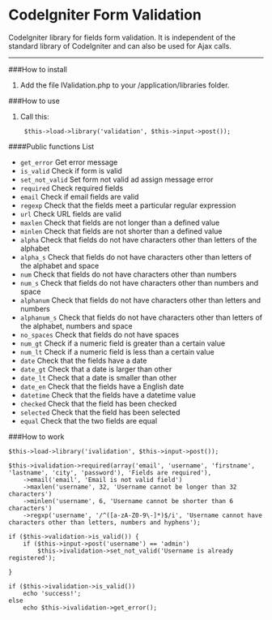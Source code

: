 CodeIgniter Form Validation
=================================

CodeIgniter library for fields form validation. It is independent of the standard library of CodeIgniter and can also be used for Ajax calls.

-----

###How to install

1. Add the file IValidation.php to your /application/libraries folder.

###How to use

1. Call this:

		$this->load->library('validation', $this->input->post());

####Public functions List

- `get_error` Get error message
- `is_valid` Check if form is valid
- `set_not_valid` Set form not valid ad assign message error
- `required` Check required fields
- `email` Check if email fields are valid
- `regexp` Check that the fields meet a particular regular expression
- `url` Check URL fields are valid
- `maxlen` Check that fields are not longer than a defined value
- `minlen` Check that fields are not shorter than a defined value
- `alpha` Check that fields do not have characters other than letters of the alphabet
- `alpha_s` Check that fields do not have characters other than letters of the alphabet and space
- `num` Check that fields do not have characters other than numbers
- `num_s` Check that fields do not have characters other than numbers and space
- `alphanum` Check that fields do not have characters other than letters and numbers
- `alphanum_s` Check that fields do not have characters other than letters of the alphabet, numbers and space
- `no_spaces` Check that fields do not have spaces
- `num_gt` Check if a numeric field is greater than a certain value
- `num_lt` Check if a numeric field is less than a certain value
- `date` Check that the fields have a date
- `date_gt` Check that a date is larger than other
- `date_lt` Check that a date is smaller than other
- `date_en` Check that the fields have a English date
- `datetime` Check that the fields have a datetime value
- `checked` Check that the field has been checked
- `selected` Check that the field has been selected
- `equal` Check that the two fields are equal

###How to work

	$this->load->library('ivalidation', $this->input->post());
	
	$this->ivalidation->required(array('email', 'username', 'firstname', 'lastname', 'city', 'password'), 'Fields are required'),
		->email('email', 'Email is not valid field')
		->maxlen('username', 32, 'Username cannot be longer than 32 characters')
		->minlen('username', 6, 'Username cannot be shorter than 6 characters')
		->regxp('username', '/^([a-zA-Z0-9\-]*)$/i', 'Username cannot have characters other than letters, numbers and hyphens');
	
	if ($this->validation->is_valid()) {
		if ($this->input->post('username') == 'admin')
			$this->ivalidation->set_not_valid('Username is already registered');

	}
	
	if ($this->ivalidation->is_valid())
		echo 'success!';
	else
		echo $this->ivalidation->get_error();
